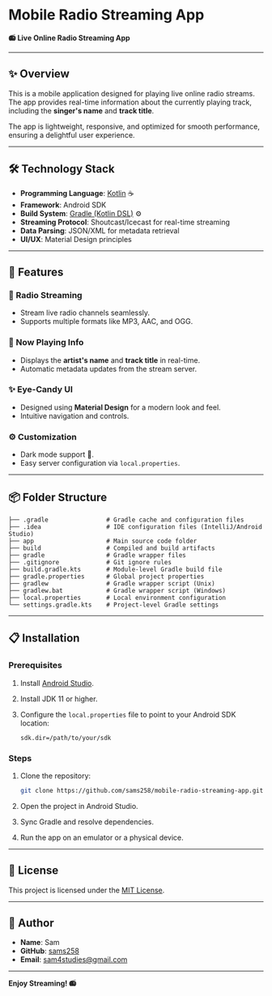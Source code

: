 # Mobile Radio Streaming App

**:radio: Live Online Radio Streaming App**  

---

## :sparkles: Overview

This is a mobile application designed for playing live online radio streams. The app provides real-time information about the currently playing track, including the **singer's name** and **track title**. 

The app is lightweight, responsive, and optimized for smooth performance, ensuring a delightful user experience. 

---

## :hammer_and_wrench: Technology Stack

- **Programming Language**: [Kotlin](https://kotlinlang.org/) :coffee:
- **Framework**: Android SDK
- **Build System**: [Gradle (Kotlin DSL)](https://docs.gradle.org/current/userguide/kotlin_dsl.html) :gear:
- **Streaming Protocol**: Shoutcast/Icecast for real-time streaming
- **Data Parsing**: JSON/XML for metadata retrieval
- **UI/UX**: Material Design principles

---

## :rocket: Features

### :musical_note: Radio Streaming
- Stream live radio channels seamlessly.
- Supports multiple formats like MP3, AAC, and OGG.

### :microphone: Now Playing Info
- Displays the **artist's name** and **track title** in real-time.
- Automatic metadata updates from the stream server.

### :sparkles: Eye-Candy UI
- Designed using **Material Design** for a modern look and feel.
- Intuitive navigation and controls.

### :gear: Customization
- Dark mode support :new_moon_with_face:.
- Easy server configuration via `local.properties`.

---

## :package: Folder Structure

```
├── .gradle                # Gradle cache and configuration files
├── .idea                  # IDE configuration files (IntelliJ/Android Studio)
├── app                    # Main source code folder
├── build                  # Compiled and build artifacts
├── gradle                 # Gradle wrapper files
├── .gitignore             # Git ignore rules
├── build.gradle.kts       # Module-level Gradle build file
├── gradle.properties      # Global project properties
├── gradlew                # Gradle wrapper script (Unix)
├── gradlew.bat            # Gradle wrapper script (Windows)
├── local.properties       # Local environment configuration
└── settings.gradle.kts    # Project-level Gradle settings
```

---

## :clipboard: Installation

### Prerequisites

1. Install [Android Studio](https://developer.android.com/studio).
2. Install JDK 11 or higher.
3. Configure the `local.properties` file to point to your Android SDK location:

   ```properties
   sdk.dir=/path/to/your/sdk
   ```

### Steps

1. Clone the repository:

   ```bash
   git clone https://github.com/sams258/mobile-radio-streaming-app.git
   ```

2. Open the project in Android Studio.
3. Sync Gradle and resolve dependencies.
4. Run the app on an emulator or a physical device.

---

## :memo: License

This project is licensed under the [MIT License](LICENSE).

---

## :bust_in_silhouette: Author

- **Name**: Sam  
- **GitHub**: [sams258](https://github.com/sams258)  
- **Email**: sam4studies@gmail.com  

---

**Enjoy Streaming! :radio:**

